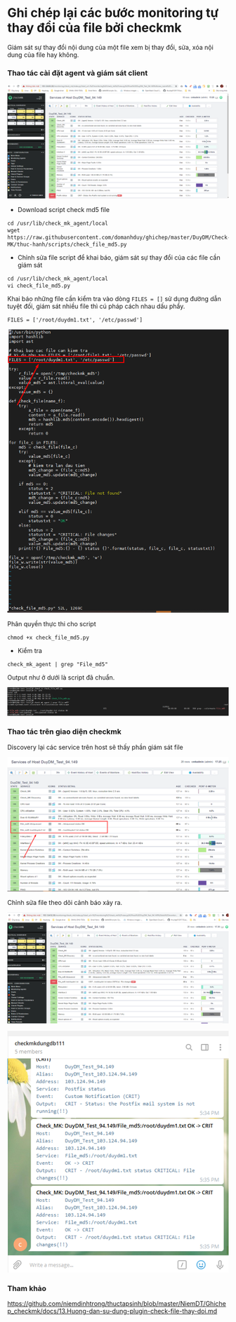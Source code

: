 # Ghi chép lại các bước monitoring tự thay đổi của file bởi checkmk

Giám sát sự thay đổi nội dung của một file xem bị thay đổi, sửa, xóa nội dung của file hay không.

### Thao tác cài đặt agent và giám sát client


![](../images/giam-sat-thay-doi-file/Screenshot_264.png)

- Download script check md5 file

```
cd /usr/lib/check_mk_agent/local
wget https://raw.githubusercontent.com/domanhduy/ghichep/master/DuyDM/Check-MK/thuc-hanh/scripts/check_file_md5.py
```

- Chỉnh sửa file script để khai báo, giám sát sự thay đổi của các file cần giám sát

```
cd /usr/lib/check_mk_agent/local
vi check_file_md5.py
```

Khai báo những file cần kiểm tra vào dòng `FILES = []` sử dụng đường dẫn tuyệt đối, giám sát nhiều file thì cú pháp cách nhau dấu phẩy.

```
FILES = ['/root/duydm1.txt', '/etc/passwd']
```

![](../images/giam-sat-thay-doi-file/Screenshot_265.png)

Phân quyền thực thi cho script

```
chmod +x check_file_md5.py
```

- Kiểm tra 

```
check_mk_agent | grep "File_md5"
```

Output như ở dưới là script đã chuẩn.

![](../images/giam-sat-thay-doi-file/Screenshot_266.png)

### Thao tác trên giao diện checkmk

Discovery lại các service trên host sẽ thấy phần giám sát file

![](../images/giam-sat-thay-doi-file/Screenshot_267.png)

Chỉnh sửa file theo dõi cảnh báo xảy ra.

![](../images/giam-sat-thay-doi-file/Screenshot_268.png)

![](../images/giam-sat-thay-doi-file/Screenshot_269.png)


### Tham khảo

https://github.com/niemdinhtrong/thuctapsinh/blob/master/NiemDT/Ghichep_checkmk/docs/13.Huong-dan-su-dung-plugin-check-file-thay-doi.md



























































